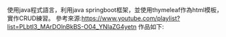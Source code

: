 使用java程式語言，利用java springboot框架，並使用thymeleaf作為html模板，實作CRUD練習。
參考來源:https://www.youtube.com/playlist?list=PLbtI3_MArDOlnBkBS-O04_YNIaZG4yetn
作品如下:
